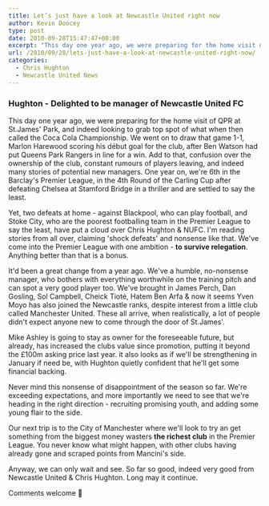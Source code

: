 ```yaml
---
title: Let’s just have a look at Newcastle United right now
author: Kevin Doocey
type: post
date: 2010-09-28T15:47:47+00:00
excerpt: "This day one year ago, we were preparing for the home visit of QPR at St.James' Park, and indeed looking to grab top spot of what .."
url: /2010/09/28/lets-just-have-a-look-at-newcastle-united-right-now/
categories:
  - Chris Hughton
  - Newcastle United News
---
```


### Hughton - Delighted to be manager of Newcastle United FC

This day one year ago, we were preparing for the home visit of QPR at St.James' Park, and indeed looking to grab top spot of what when then called the Coca Cola Championship. We went on to draw that game 1-1, Marlon Harewood scoring his début goal for the club, after Ben Watson had put Queens Park Rangers in line for a win. Add to that, confusion over the ownership of the club, constant rumours of players leaving, and indeed many stories of potential new managers. One year on, we're 6th in the Barclay's Premier League, in the 4th Round of the Carling Cup after defeating Chelsea at Stamford Bridge in a thriller and are settled to say the least.

Yet, two defeats at home - against Blackpool, who can play football, and Stoke City, who are the poorest footballing team in the Premier League to say the least, have put a cloud over Chris Hughton & NUFC. I'm reading stories from all over, claiming 'shock defeats' and nonsense like that. We've come into the Premier League with one ambition - **to survive relegation**. Anything better than that is a bonus.

It'd been a great change from a year ago. We've a humble, no-nonsense manager, who bothers with everything worthwhile on the training pitch and can spot a very good player too. We've brought in James Perch, Dan Gosling, Sol Campbell, Cheick Tioté, Hatem Ben Arfa & now it seems Yven Moyo has also joined the Newcastle ranks, despite interest from a little club called Manchester United. These all arrive, when realistically, a lot of people didn't expect anyone new to come through the door of St.James'.

Mike Ashley is going to stay as owner for the foreseeable future, but already, has increased the clubs value since promotion, putting it beyond the £100m asking price last year. it also looks as if we'll be strengthening in January if need be, with Hughton quietly confident that he'll get some financial backing.

Never mind this nonsense of disappointment of the season so far. We're exceeding expectations, and more importantly we need to see that we're heading in the right direction - recruiting promising youth, and adding some young flair to the side.

Our next trip is to the City of Manchester where we'll look to try an get something from the biggest money wasters **the richest club** in the Premier League. You never know what might happen, with other clubs having already gone and scraped points from Mancini's side.

Anyway, we can only wait and see. So far so good, indeed very good from Newcastle United & Chris Hughton. Long may it continue.

Comments welcome 🙂
